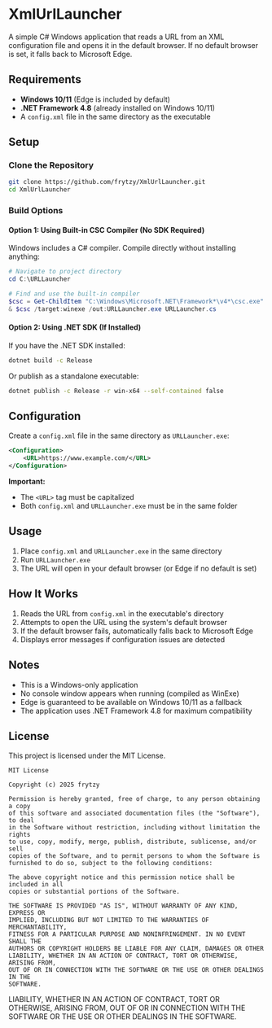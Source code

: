 # XmlUrlLauncher

A simple C# Windows application that reads a URL from an XML configuration file and opens it in the default browser. If no default browser is set, it falls back to Microsoft Edge.

## Requirements

- **Windows 10/11** (Edge is included by default)
- **.NET Framework 4.8** (already installed on Windows 10/11)
- A `config.xml` file in the same directory as the executable

## Setup

### Clone the Repository

```bash
git clone https://github.com/frytzy/XmlUrlLauncher.git
cd XmlUrlLauncher
```

### Build Options

#### Option 1: Using Built-in CSC Compiler (No SDK Required)

Windows includes a C# compiler. Compile directly without installing anything:

```powershell
# Navigate to project directory
cd C:\URLLauncher

# Find and use the built-in compiler
$csc = Get-ChildItem "C:\Windows\Microsoft.NET\Framework*\v4*\csc.exe" -Recurse -ErrorAction SilentlyContinue | Select-Object -Last 1 -ExpandProperty FullName
& $csc /target:winexe /out:URLLauncher.exe URLLauncher.cs
```

#### Option 2: Using .NET SDK (If Installed)

If you have the .NET SDK installed:

```bash
dotnet build -c Release
```

Or publish as a standalone executable:

```bash
dotnet publish -c Release -r win-x64 --self-contained false
```

## Configuration

Create a `config.xml` file in the same directory as `URLLauncher.exe`:

```xml
<Configuration>
    <URL>https://www.example.com/</URL>
</Configuration>
```

**Important:** 
- The `<URL>` tag must be capitalized
- Both `config.xml` and `URLLauncher.exe` must be in the same folder

## Usage

1. Place `config.xml` and `URLLauncher.exe` in the same directory
2. Run `URLLauncher.exe`
3. The URL will open in your default browser (or Edge if no default is set)

## How It Works

1. Reads the URL from `config.xml` in the executable's directory
2. Attempts to open the URL using the system's default browser
3. If the default browser fails, automatically falls back to Microsoft Edge
4. Displays error messages if configuration issues are detected

## Notes

- This is a Windows-only application
- No console window appears when running (compiled as WinExe)
- Edge is guaranteed to be available on Windows 10/11 as a fallback
- The application uses .NET Framework 4.8 for maximum compatibility

## License

This project is licensed under the MIT License.

```
MIT License

Copyright (c) 2025 frytzy

Permission is hereby granted, free of charge, to any person obtaining a copy
of this software and associated documentation files (the "Software"), to deal
in the Software without restriction, including without limitation the rights
to use, copy, modify, merge, publish, distribute, sublicense, and/or sell
copies of the Software, and to permit persons to whom the Software is
furnished to do so, subject to the following conditions:

The above copyright notice and this permission notice shall be included in all
copies or substantial portions of the Software.

THE SOFTWARE IS PROVIDED "AS IS", WITHOUT WARRANTY OF ANY KIND, EXPRESS OR
IMPLIED, INCLUDING BUT NOT LIMITED TO THE WARRANTIES OF MERCHANTABILITY,
FITNESS FOR A PARTICULAR PURPOSE AND NONINFRINGEMENT. IN NO EVENT SHALL THE
AUTHORS OR COPYRIGHT HOLDERS BE LIABLE FOR ANY CLAIM, DAMAGES OR OTHER
LIABILITY, WHETHER IN AN ACTION OF CONTRACT, TORT OR OTHERWISE, ARISING FROM,
OUT OF OR IN CONNECTION WITH THE SOFTWARE OR THE USE OR OTHER DEALINGS IN THE
SOFTWARE.
```
LIABILITY, WHETHER IN AN ACTION OF CONTRACT, TORT OR OTHERWISE, ARISING FROM,
OUT OF OR IN CONNECTION WITH THE SOFTWARE OR THE USE OR OTHER DEALINGS IN THE
SOFTWARE.
